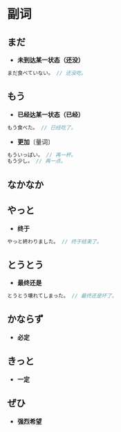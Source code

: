 # 副词

## まだ

- **未到达某一状态（还没）**

```js
まだ食べていない。 // 还没吃。
```

## もう

- **已经达某一状态（已经）**

```js
もう食べた。 // 已经吃了。
```

- **更加**〔量词〕

```js
もういっぱい。 // 再一杯。
もう少し。 // 再一点。
```

## なかなか

## やっと

- **终于**

```js
やっと終わりました。 // 终于结束了。
```

## とうとう

- **最终还是**

```js
とうとう壊れてしまった。 // 最终还是坏了。
```

## かならず

- **必定**

## きっと

- **一定**

## ぜひ

- **强烈希望**
